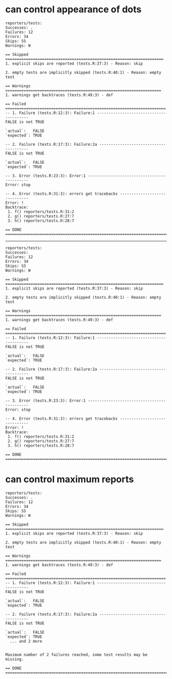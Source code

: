 # can control appearance of dots

    reporters/tests: 
    Successes: .
    Failures: 12
    Errors: 34
    Skips: SS
    Warnings: W
    
    == Skipped =====================================================================
    1. explicit skips are reported (tests.R:37:3) - Reason: skip
    
    2. empty tests are implicitly skipped (tests.R:40:1) - Reason: empty test
    
    == Warnings ====================================================================
    1. warnings get backtraces (tests.R:49:3) - def
    
    == Failed ======================================================================
    -- 1. Failure (tests.R:12:3): Failure:1 ----------------------------------------
    FALSE is not TRUE
    
    `actual`:   FALSE
    `expected`: TRUE 
    
    -- 2. Failure (tests.R:17:3): Failure:2a ---------------------------------------
    FALSE is not TRUE
    
    `actual`:   FALSE
    `expected`: TRUE 
    
    -- 3. Error (tests.R:23:3): Error:1 --------------------------------------------
    Error: stop
    
    -- 4. Error (tests.R:31:3): errors get tracebacks ------------------------------
    Error: !
    Backtrace:
     1. f() reporters/tests.R:31:2
     2. g() reporters/tests.R:27:7
     3. h() reporters/tests.R:28:7
    
    == DONE ========================================================================

---

    reporters/tests: 
    Successes: 
    Failures: 12
    Errors: 34
    Skips: SS
    Warnings: W
    
    == Skipped =====================================================================
    1. explicit skips are reported (tests.R:37:3) - Reason: skip
    
    2. empty tests are implicitly skipped (tests.R:40:1) - Reason: empty test
    
    == Warnings ====================================================================
    1. warnings get backtraces (tests.R:49:3) - def
    
    == Failed ======================================================================
    -- 1. Failure (tests.R:12:3): Failure:1 ----------------------------------------
    FALSE is not TRUE
    
    `actual`:   FALSE
    `expected`: TRUE 
    
    -- 2. Failure (tests.R:17:3): Failure:2a ---------------------------------------
    FALSE is not TRUE
    
    `actual`:   FALSE
    `expected`: TRUE 
    
    -- 3. Error (tests.R:23:3): Error:1 --------------------------------------------
    Error: stop
    
    -- 4. Error (tests.R:31:3): errors get tracebacks ------------------------------
    Error: !
    Backtrace:
     1. f() reporters/tests.R:31:2
     2. g() reporters/tests.R:27:7
     3. h() reporters/tests.R:28:7
    
    == DONE ========================================================================

# can control maximum reports

    reporters/tests: 
    Successes: .
    Failures: 12
    Errors: 34
    Skips: SS
    Warnings: W
    
    == Skipped =====================================================================
    1. explicit skips are reported (tests.R:37:3) - Reason: skip
    
    2. empty tests are implicitly skipped (tests.R:40:1) - Reason: empty test
    
    == Warnings ====================================================================
    1. warnings get backtraces (tests.R:49:3) - def
    
    == Failed ======================================================================
    -- 1. Failure (tests.R:12:3): Failure:1 ----------------------------------------
    FALSE is not TRUE
    
    `actual`:   FALSE
    `expected`: TRUE 
    
    -- 2. Failure (tests.R:17:3): Failure:2a ---------------------------------------
    FALSE is not TRUE
    
    `actual`:   FALSE
    `expected`: TRUE 
      ... and 2 more
    
    
    Maximum number of 2 failures reached, some test results may be missing.
    
    == DONE ========================================================================

